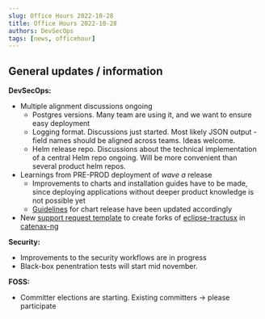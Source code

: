 ```yaml
---
slug: Office Hours 2022-10-28
title: Office Hours 2022-10-28
authors: DevSecOps
tags: [news, officehour]
---
```


## General updates / information

__DevSecOps:__

- Multiple alignment discussions ongoing
  - Postgres versions. Many team are using it, and we want to ensure easy deployment
  - Logging format. Discussions just started. Most likely JSON output - field names should be aligned across teams.
    Ideas welcome.
  - Helm release repo. Discussions about the technical implementation of a central Helm repo ongoing. Will be more
    convenient than several product helm repos.
- Learnings from PRE-PROD deployment of _wave a_ release
  - Improvements to charts and installation guides have to be made, since deploying applications without deeper product
    knowledge is not possible yet
  - [Guidelines](https://catenax-ng.github.io/docs/trg/trg-5/trg-5-1) for chart release have been updated accordingly
- New [support request template](https://catenax-ng.github.io/docs/resources#fork-of-eclipse-tracutsx-repo-to-catenax-ng)
  to create forks of [eclipse-tractusx](https://github.com/eclipse-tractusx) in
  [catenax-ng](https://github.com/catenax-ng/)

__Security:__

- Improvements to the security workflows are in progress
- Black-box penentration tests will start mid november.

__FOSS:__

- Committer elections are starting. Existing committers -> please participate
